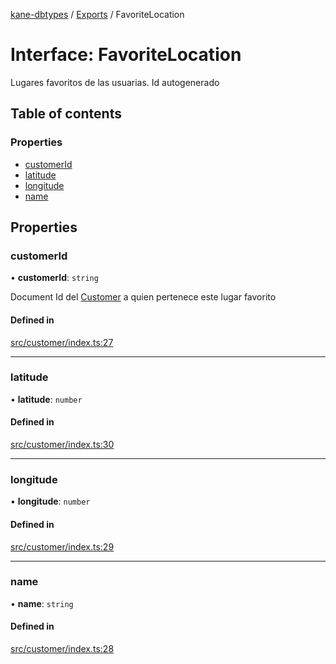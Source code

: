 [kane-dbtypes](../README.md) / [Exports](../modules.md) / FavoriteLocation

# Interface: FavoriteLocation

Lugares favoritos de las usuarias. Id autogenerado

## Table of contents

### Properties

- [customerId](FavoriteLocation.md#customerid)
- [latitude](FavoriteLocation.md#latitude)
- [longitude](FavoriteLocation.md#longitude)
- [name](FavoriteLocation.md#name)

## Properties

### customerId

• **customerId**: `string`

Document Id del [Customer](Customer.md) a quien pertenece este lugar favorito

#### Defined in

[src/customer/index.ts:27](https://github.com/gatitolabs/kane-dbtypes/blob/1098664/src/customer/index.ts#L27)

___

### latitude

• **latitude**: `number`

#### Defined in

[src/customer/index.ts:30](https://github.com/gatitolabs/kane-dbtypes/blob/1098664/src/customer/index.ts#L30)

___

### longitude

• **longitude**: `number`

#### Defined in

[src/customer/index.ts:29](https://github.com/gatitolabs/kane-dbtypes/blob/1098664/src/customer/index.ts#L29)

___

### name

• **name**: `string`

#### Defined in

[src/customer/index.ts:28](https://github.com/gatitolabs/kane-dbtypes/blob/1098664/src/customer/index.ts#L28)
